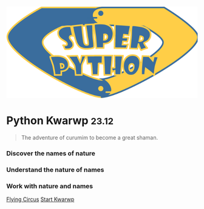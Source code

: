 ![logo](../_media/superpython.png)

# Python Kwarwp <small>23.12</small>

> The adventure of curumim to become a great shaman.

### Discover the names of nature
### Understand the nature of names
### Work with nature and names
[Flying Circus](#The-Python-Programming-Flying-Circus)
[Start Kwarwp](#Kwarwp-the-Beginning)


